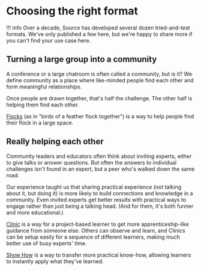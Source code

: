 # Choosing the right format

!!! info 
    Over a decade, Source has developed several dozen tried-and-test formats.  We've only published a few here, but we're happy to share more if you can't find your use case here.


## Turning a large group into a community

A conference or a large chatroom is often called a community, but is it?  We define community as a place where like-minded people find each other and form meaningful relationships.

Once people are drawn together, that's half the challenge.  The other half is helping them find each other.

[Flocks](flocks) (as in "birds of a feather flock together") is a way to help people find their flock in a large space.

## Really helping each other

Community leaders and educators often think about inviting experts, either to give talks or answer questions.  But often the answers to individual challenges isn't found in an expert, but a peer who's walked down the same road.

Our experience taught us that sharing practical experience (not talking about it, but doing it) is more likely to build connections and knowledge in a community.  Even invited experts get better results with practical ways to engage rather than just being a talking head. (And for them, it's both funner and more educational.)

[Clinic](clinic) is a way for a project-based learner to get more apprenticeship-like guidance from someone else. Others can observe and learn, and Clinics can be setup easily for a sequence of different learners, making much better use of busy experts' time.

[Show How](show-how) is a way to transfer more practical know-how, allowing learners to instantly apply what they've learned. 




